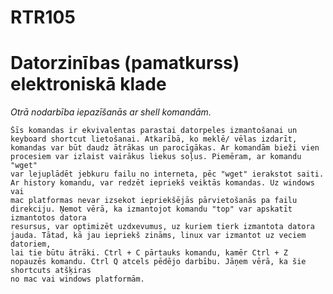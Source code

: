 # RTR105
# Datorzinības (pamatkurss) elektroniskā klade


*Otrā nodarbība iepazīšanās ar shell komandām.*

    Šīs komandas ir ekvivalentas parastai datorpeles izmantošanai un keyboard shortcut lietošanai. Atkarībā, ko meklē/ vēlas izdarīt, 
    komandas var būt daudz ātrākas un parocīgākas. Ar komandām bieži vien procesiem var izlaist vairākus liekus soļus. Piemēram, ar komandu "wget"
    var lejuplādēt jebkuru failu no interneta, pēc "wget" ierakstot saiti. Ar history komandu, var redzēt iepriekš veiktās komandas. Uz windows vai
    mac platformas nevar izsekot iepriekšējās pārvietošanās pa failu direkciju. Ņemot vērā, ka izmantojot komandu "top" var apskatīt izmantotos datora
    resursus, var optimizēt uzdxevumus, uz kuriem tierk izmantota datora jauda. Tātad, kā jau iepriekš zināms, linux var izmantot uz veciem datoriem,
    lai tie būtu ātrāki. Ctrl + C pārtauks komandu, kamēr Ctrl + Z nopauzēs komandu. Ctrl Q atcels pēdējo darbību. Jāņem vērā, ka šie shortcuts atšķiras
    no mac vai windows platformām.
